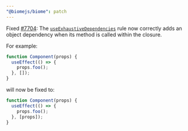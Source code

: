 ```yaml
---
"@biomejs/biome": patch
---
```


Fixed [#7704](https://github.com/biomejs/biome/issues/7704): The [`useExhaustiveDependencies`](https://biomejs.dev/linter/rules/use-exhaustive-dependencies/) rule now correctly adds an object dependency when its method is called within the closure.

For example:

```js
function Component(props) {
  useEffect(() => {
    props.foo();
  }, []);
}
```

will now be fixed to:

```js
function Component(props) {
  useEffect(() => {
    props.foo();
  }, [props]);
}
```
